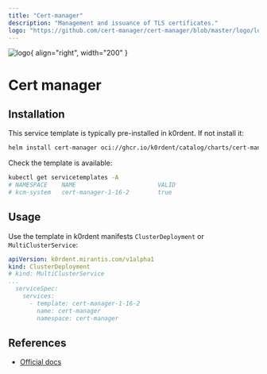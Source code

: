 ```yaml
---
title: "Cert-manager"
description: "Management and issuance of TLS certificates."
logo: "https://github.com/cert-manager/cert-manager/blob/master/logo/logo-small.png?raw=true"
---
```

![logo](https://github.com/cert-manager/cert-manager/blob/master/logo/logo-small.png?raw=true){ align="right", width="200" }
# Cert manager

## Installation
This service template is typically pre-installed in k0rdent. If not
install it:
~~~bash
helm install cert-manager oci://ghcr.io/k0rdent/catalog/charts/cert-manager-service-template -n kcm-system
~~~

Check the template is available:
~~~bash
kubectl get servicetemplates -A
# NAMESPACE    NAME                       VALID
# kcm-system   cert-manager-1-16-2        true
~~~

## Usage
Use the template in k0rdent manifests `ClusterDeployment` or `MultiClusterService`:
~~~yaml
apiVersion: k0rdent.mirantis.com/v1alpha1
kind: ClusterDeployment
# kind: MultiClusterService
...
  serviceSpec:
    services:
      - template: cert-manager-1-16-2
        name: cert-manager
        namespace: cert-manager
~~~

## References
- [Official docs](https://kubernetes.github.io/cert-manager/)
